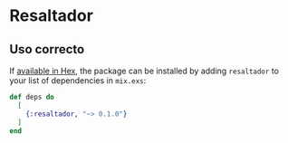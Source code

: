 # Resaltador

## Uso correcto

If [available in Hex](https://hex.pm/docs/publish), the package can be installed
by adding `resaltador` to your list of dependencies in `mix.exs`:

```elixir
def deps do
  [
    {:resaltador, "~> 0.1.0"}
  ]
end
```
